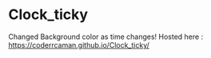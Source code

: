 # Clock_ticky 
Changed Background color as time changes! 
Hosted here :  https://coderrcaman.github.io/Clock_ticky/

